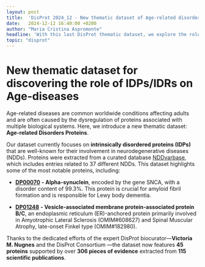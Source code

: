 ```yaml
---
layout: post
title:  'DisProt 2024_12 - New thematic dataset of Age-related disorders proteins'
date:   2024-12-12 16:40:00 +0200
author: "Maria Cristina Aspromonte"
headline: 'With this last DisProt thematic dataset, we explore the role of intrinsically disordered proteins (IDPs) in Age-related diseases.'
topic: "disprot"
---
```




# **New thematic dataset for discovering the role of IDPs/IDRs on Age-diseases**

Age-related diseases are common worldwide conditions affecting adults and are often caused by the dysregulation of proteins associated with multiple biological systems. Here, we introduce a new thematic dataset: **Age-related Disorders Proteins**.

Our dataset currently focuses on **intrinsically disordered proteins (IDPs)** that are well-known for their involvement in neurodegenerative diseases (NDDs). Proteins were extracted from a curated database [NDDvarbase](http://bioinf.suda.edu.cn/NDDvarbase/LOVDv.3.0), which includes entries related to 37 different NDDs. This dataset highlights some of the most notable proteins, including:

*   [**DP00070**](https://disprot.org/DP00070) **\- Alpha-synuclein**, encoded by the gene SNCA, with a disorder content of 99.3%. This protein is crucial for amyloid fibril formation and is responsible for Lewy body dementia.
    
*   [**DP01248**](https://disprot.org/DP01248) **\- Vesicle-associated membrane protein-associated protein B/C**, an endoplasmic reticulum (ER)-anchored protein primarily involved in Amyotrophic Lateral Sclerosis (OMIM#608627) and Spinal Muscular Atrophy, late-onset Finkel type (OMIM#182980).
    

Thanks to the dedicated efforts of the expert DisProt biocurator—**Victoria M. Nugnes** and the DisProt Consortium —the dataset now features **45 proteins** supported by over **306 pieces of evidence** extracted from **115 scientific publications**.